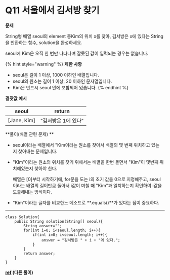 # Q11 서울에서 김서방 찾기

**문제**

String형 배열 seoul의 element 중Kim의 위치 x를 찾아, 김서방은 x에 있다는 String을 반환하는 함수, solution을 완성하세요.&#x20;

seoul에 Kim은 오직 한 번만 나타나며 잘못된 값이 입력되는 경우는 없습니다.

&#x20;

{% hint style="warning" %}
**제한 사항**

* seoul은 길이 1 이상, 1000 이하인 배열입니다.
* seoul의 원소는 길이 1 이상, 20 이하인 문자열입니다.
* Kim은 반드시 seoul 안에 포함되어 있습니다.
{% endhint %}

&#x20;

**결괏값 예시**

| seoul        | return       |
| ------------ | ------------ |
| \[Jane, Kim] | "김서방은 1에 있다" |

&#x20;

**풀이(배열 관련 문제) **

* seoul이라는 배열에서 "Kim이라는 원소를 찾아서 배열의 몇 번째 위치하고 있는 지 찾아내는 문제입니다.&#x20;
*   "KIm"이라는 원소의 위치를 찾기 위해서는 배열을 한번 돌면서 "Kim"이 몇번째 위치해있는지 찾아야 한다.&#x20;

    배열은 \[0]부터 시작하기에, for문을 도는 i의 초기 값을 0으로 지정해주고, seoul이라는 배열의 길이만큼 돌아서 i값이 며칠 때 "Kim"과 일치하는지 확인하여 i값을 도출해내는 방식이다.&#x20;
* "Kim"이라는 글자를 비교한느 메소드로 **.equals()**가 있다는 점이 중요하다.

****

```
class Solution{
    public String solution(String[] seoul){
        String answer="";
        for(int i=0; i<seoul.length; i++){
            if(int i=0; i<seoul.length; i++){
                answer = "김서방은 " + i + "에 있다.";
            }
        }
        return answer;
    }
}
```



****[**ref**](https://wayhome25.github.io/algorithm/2017/03/06/findKim/)** (다른 풀이)**
